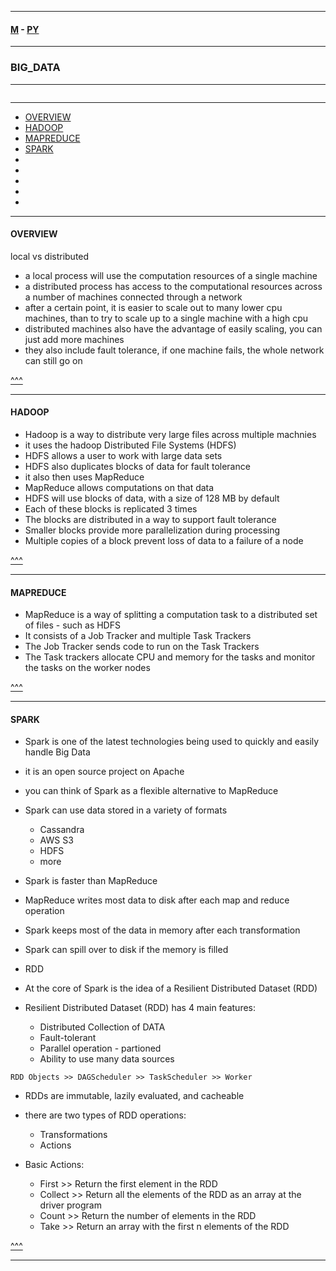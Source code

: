 
---

#### [M](https://github.com/ttltrk/TTT/blob/master/menu.md) - [PY](https://github.com/ttltrk/TTT/blob/master/PY/PY.md)

---

### BIG_DATA

---

```

```

---

* [OVERVIEW](#OVERVIEW)
* [HADOOP](#HADOOP)
* [MAPREDUCE](#)
* [SPARK](#SPARK)
* [](#)
* [](#)
* [](#)
* [](#)
* [](#)

---

#### OVERVIEW

local vs distributed

- a local process will use the computation resources of a single machine
- a distributed process has access to the computational resources across a number of machines connected
  through a network
- after a certain point, it is easier to scale out to many lower cpu machines, than to try to scale up to a
  single machine with a high cpu
- distributed machines also have the advantage of easily scaling, you can just add more machines
- they also include fault tolerance, if one machine fails, the whole network can still go on

[^^^](#BIG_DATA)

---

#### HADOOP

- Hadoop is a way to distribute very large files across multiple machnies
- it uses the hadoop Distributed File Systems (HDFS)
- HDFS allows a user to work with large data sets
- HDFS also duplicates blocks of data for fault tolerance
- it also then uses MapReduce
- MapReduce allows computations on that data
- HDFS will use blocks of data, with a size of 128 MB by default
- Each of these blocks is replicated 3 times
- The blocks are distributed in a way to support fault tolerance
- Smaller blocks provide more parallelization during processing
- Multiple copies of a block prevent loss of data to a failure of a node

[^^^](#BIG_DATA)

---

#### MAPREDUCE

- MapReduce is a way of splitting a computation task to a distributed set of files - such as HDFS
- It consists of a Job Tracker and multiple Task Trackers
- The Job Tracker sends code to run on the Task Trackers
- The Task trackers allocate CPU and memory for the tasks and monitor the tasks on the worker nodes

[^^^](#BIG_DATA)

---

#### SPARK

- Spark is one of the latest technologies being used to quickly and easily handle Big Data
- it is an open source project on Apache
- you can think of Spark as a flexible alternative to MapReduce
- Spark can use data stored in a variety of formats
  - Cassandra
  - AWS S3
  - HDFS
  - more
- Spark is faster than MapReduce
- MapReduce writes most data to disk after each map and reduce operation
- Spark keeps most of the data in memory after each transformation
- Spark can spill over to disk if the memory is filled

- RDD

- At the core of Spark is the idea of a Resilient Distributed Dataset (RDD)
- Resilient Distributed Dataset (RDD) has 4 main features:
  - Distributed Collection of DATA
  - Fault-tolerant
  - Parallel operation - partioned
  - Ability to use many data sources

```
RDD Objects >> DAGScheduler >> TaskScheduler >> Worker
```  

- RDDs are immutable, lazily evaluated, and cacheable
- there are two types of RDD operations:
  - Transformations
  - Actions

- Basic Actions:
    - First >> Return the first element in the RDD
    - Collect >> Return all the elements of the RDD as an array at the driver program
    - Count >> Return the number of elements in the RDD
    - Take >> Return an array with the first n elements of the RDD

[^^^](#BIG_DATA)

---
